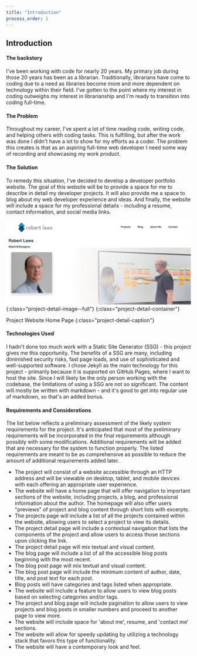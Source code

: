 ```yaml
---
title: "Introduction"
process_order: 1
---
```

## Introduction

#### The backstory

I've been working with code for nearly 20 years. My primary job during those 20 years has been as a librarian. Traditionally, librarians have come to coding due to a need as libraries become more and more dependent on technology within their field. I've gotten to the point where my interest in coding outweighs my interest in librarianship and I'm ready to transition into coding full-time.

#### The Problem

Throughout my career, I've spent a lot of time reading code, writing code, and helping others with coding tasks. This is fulfilling, but after the work was done I didn't have a lot to show for my efforts as a coder. The problem this creates is that as an aspiring full-time web developer I need some way of recording and showcasing my work product.

#### The Solution

To remedy this situation, I've decided to develop a developer portfolio website. The goal of this website will be to provide a space for me to describe in detail my developer projects. It will also provide me a space to blog about my web developer experience and ideas. And finally, the website will include a space for my professional details - including a resume, contact information, and social media links.

![Project Introduction](../../assets/img/developer-portfolio-project.jpg){:class="project-detail-image--full"}
{:class="project-detail-container"}

Project Website Home Page
{:class="project-detail-caption"}

#### Technologies Used

I hadn't done too much work with a Static Site Generator (SSG) - this project gives me this opportunity. The benefits of a SSG are many, including diminished security risks, fast page loads, and use of sophisticated and well-supported software. I chose Jekyll as the main technology for this project - primarily because it is supported on GitHub Pages, where I want to host the site. Since I will likely be the only person working with the codebase, the limitations of using a SSG are not so significant. The content will mostly be written with markdown - and it's good to get into regular use of markdown, so that's an added bonus.

#### Requirements and Considerations

The list below reflects a preliminary assessment of the likely system requirements for the project. It's anticipated that most of the preliminary requirements will be incorporated in the final requirements although possibly with some modifications. Additional requirements will be added that are necessary for the system to function properly. The listed requirements are meant to be as comprehensive as possible to reduce the amount of additional requirements added later.

* The project will consist of a website accessible through an HTTP address and will be viewable on desktop, tablet, and mobile devices with each offering an appropriate user experience.
* The website will have a home page that will offer navigation to important sections of the website, including projects, a blog, and professional information about the author. The homepage will also offer users "previews" of project and blog content through short lists with excerpts.
* The projects page will include a list of all the projects contained within the website, allowing users to select a project to view its details.
* The project detail page will include a contextual navigation that lists the components of the project and allow users to access those sections upon clicking the link.
* The project detail page will mix textual and visual content.
* The blog page will include a list of all the accessible blog posts beginning with the most recent.
* The blog post page will mix textual and visual content.
* The blog post page will include the minimum content of author, date, title, and post text for each post.
* Blog posts will have categories and tags listed when appropriate.
* The website will include a feature to allow users to view blog posts based on selecting categories and/or tags.
* The project and blog page will include pagination to allow users to view projects and blog posts in smaller numbers and proceed to another page to view more.
* The website will include space for 'about me', resume, and 'contact me' sections.
* The website will allow for speedy updating by utilizing a technology stack that favors this type of functionality.
* The website will have a contemporary look and feel.